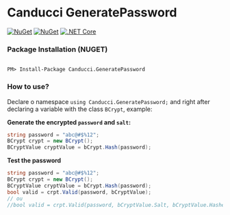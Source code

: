 # Canducci GeneratePassword


[![NuGet](https://img.shields.io/nuget/v/Canducci.GeneratePassword.svg?style=plastic&label=version)](https://www.nuget.org/packages/Canducci.GeneratePassword/)
[![NuGet](https://img.shields.io/nuget/dt/Canducci.GeneratePassword.svg)](https://www.nuget.org/packages/Canducci.GeneratePassword/)
[![.NET Core](https://github.com/fulviocanducci/Canducci.GeneratePassword/workflows/.NET%20Core/badge.svg)](https://www.nuget.org/packages/Canducci.GeneratePassword/)

### Package Installation (NUGET)

```Csharp

PM> Install-Package Canducci.GeneratePassword

```

### How to use?

Declare o namespace `using Canducci.GeneratePassword;` and right after declaring a variable with the class `BCrypt`, example:

__Generate the encrypted `password` and `salt`:__

```csharp
string password = "abc@#$%12";
BCrypt crypt = new BCrypt();
BCryptValue cryptValue = bCrypt.Hash(password);
```


__Test the password__

```csharp
string password = "abc@#$%12";
BCrypt crypt = new BCrypt();
BCryptValue cryptValue = bCrypt.Hash(password);
bool valid = crpt.Valid(password, bCryptValue); 
// ou
//bool valid = crpt.Valid(password, bCryptValue.Salt, bCryptValue.Hashed); 
```
